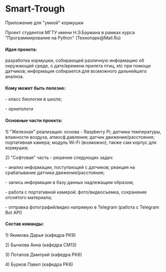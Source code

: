 # Smart-Trough
Приложение для "умной" кормушки
<p> Проект студентов МГТУ имени Н.Э.Баумана в рамках курса "Программирование на Python" (Технопарк@Mail.Ru) </p>
<h4> Идея проекта: </h3>
<p> разработка кормушки, собирающей различную информацию об окружающей среде, о дате/времени прилета птиц, etc при помощи датчиков; информация собирается для возможного дальнейшего анализа. </p>
<h4> Кому может быть полезно: </h4>
<p> - класс биологии в школе; </p>
<p> - орнитологи </p>
<h4> Основные части проекта: </h4>
<p> 1) "Железная" реализация: основа - Raspberry Pi; датчики температуры, влажности воздуха, атмосф.давления; датчик движения/расстояния; портативная камера; модуль Wi-Fi (возможно); также сам корпус для кормушки; </p>
<p> 2) "Софтовая" часть - решение следующих задач: </p>
<p> - анализ информации, поступающей с датчиков; реакция на срабатывание датчика движения/расстояния; </p>
<p> - запись информации в базу данных надлежащим образом; </p>
<p> - работа с портативной камерой: фото/видеосъемка, сохранение отснятого материала; </p>
<p> - отправка фотографий/видео напрямую в Telegram (работа с Telegram Bot API) </p>
<h4> Состав команды: </h4>
<p> 1) Якимова Дарья (кафедра РК9) </p>
<p> 2) Бычкова Анна (кафедра СМ13) </p>
<p> 3) Потапов Дмитрий (кафедра РК6) </p>
<p> 4) Бурков Павел (кафедра РК6) </p>
